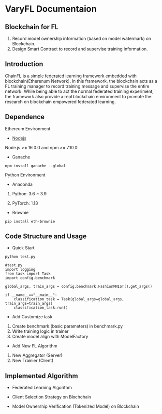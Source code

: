 # VaryFL Documentaion
## Blockchain for FL
1. Record model ownership information (based on model watermark) on Blockchain.
2. Design Smart Contract to record and supervise training information.

## Introduction
ChainFL is a simple federated learning framework embedded with blockchain(Etherenum Network). In this framework, the blockchain acts as a FL training manager to record training message and supervise the entire network. While being able to act the normal federated training experiment, the framework also provide a real blockchain environment to promote the research on blockchain empowered federated learning.

## Dependence

Ethereum Environment 
- [Nodejs](https://nodejs.org/en)

Node.js >= 16.0.0 and npm >= 7.10.0
- Ganache
```
npm install ganache --global
```
Python Environment
- Anaconda 

1. Python: 3.6 ~ 3.9

2. PyTorch: 1.13
- Brownie
```
pip install eth-brownie
```

## Code Structure and Usage

- Quick Start
```
python test.py
```

```
#test.py
import logging
from task import Task
import config.benchmark

global_args, train_args = config.benchmark.FashionMNIST().get_args()

if __name__=="__main__":
    classification_task = Task(global_args=global_args, train_args=train_args)
    classification_task.run()
```


- Add Customize task
1. Create benchmark (basic parameters) in benchmark.py
2. Write training logic in trainer
3. Create model align with ModelFactory

- Add New FL Algorithm
1. New Aggregator (Server)
2. New Trainier   (Client)


## Implemented Algorithm
- Federated Learning Algorithm

- Client Selection Strategy on Blochchain

- Model Ownership Verification (Tokenized Model) on Blockchain